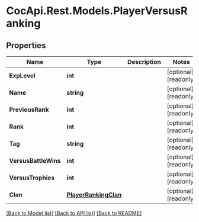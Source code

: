 # CocApi.Rest.Models.PlayerVersusRanking

## Properties

Name | Type | Description | Notes
------------ | ------------- | ------------- | -------------
**ExpLevel** | **int** |  | [optional] [readonly] 
**Name** | **string** |  | [optional] [readonly] 
**PreviousRank** | **int** |  | [optional] [readonly] 
**Rank** | **int** |  | [optional] [readonly] 
**Tag** | **string** |  | [optional] [readonly] 
**VersusBattleWins** | **int** |  | [optional] [readonly] 
**VersusTrophies** | **int** |  | [optional] [readonly] 
**Clan** | [**PlayerRankingClan**](PlayerRankingClan.md) |  | [optional] [readonly] 

[[Back to Model list]](../../README.md#documentation-for-models) [[Back to API list]](../../README.md#documentation-for-api-endpoints) [[Back to README]](../../README.md)

